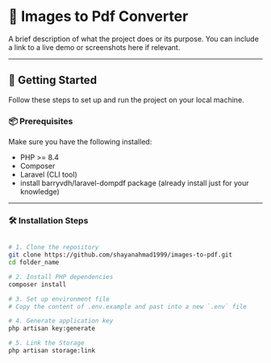 # 🎯 Images to Pdf Converter

A brief description of what the project does or its purpose. You can include a link to a live demo or screenshots here if relevant.

---

## 🚀 Getting Started

Follow these steps to set up and run the project on your local machine.

### 📦 Prerequisites

Make sure you have the following installed:

-   PHP >= 8.4
-   Composer
-   Laravel (CLI tool)
-   install barryvdh/laravel-dompdf package (already install just for your knowledge)

---

### 🛠️ Installation Steps

```bash

# 1. Clone the repository
git clone https://github.com/shayanahmad1999/images-to-pdf.git
cd folder_name

# 2. Install PHP dependencies
composer install

# 3. Set up environment file
# Copy the content of .env.example and past into a new `.env` file

# 4. Generate application key
php artisan key:generate

# 5. Link the Storage
php artisan storage:link
```
